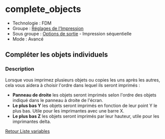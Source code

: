 # complete_objects

* Technologie : FDM
* Groupe : [Réglages de l'Impression](../print_settings/print_settings.md)
* Sous groupe : [Options de sortie](../print_settings/print_settings.md#options-de-sortie) - Impression séquentielle
* Mode : Avancé

## Compléter les objets individuels

### Description

Lorsque vous imprimez plusieurs objets ou copies les uns après les autres, cela vous aidera à choisir l'ordre dans lequel ils seront imprimés :
- **Panneau de droite** les objets seront imprimés selon l'ordre des objets indiqué dans le panneau à droite de l'écran.
- **Le plus bas Y** les objets seront imprimés en fonction de leur point Y le plus bas. Utile pour les imprimantes avec une barre X.
- **Le plus bas Z** les objets seront imprimés par leur hauteur, utile pour les imprimantes delta.

[Retour Liste variables](variable_list.md)